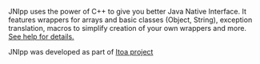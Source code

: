 JNIpp uses the power of C++ to give you better Java Native Interface.
It features wrappers for arrays and basic classes (Object, String),
exception translation, macros to simplify creation of your own wrappers
and more. [See help for details.](http://dmitryskiba.github.com/itoa-jnipp/)

JNIpp was developed as part of [Itoa project](https://github.com/DmitrySkiba/itoa)
